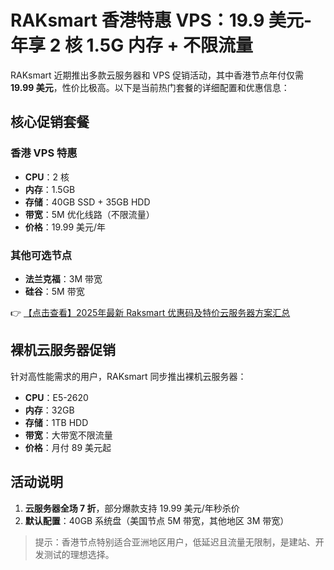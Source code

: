 # RAKsmart 香港特惠 VPS：19.9 美元-年享 2 核 1.5G 内存 + 不限流量

RAKsmart 近期推出多款云服务器和 VPS 促销活动，其中香港节点年付仅需 **19.99 美元**，性价比极高。以下是当前热门套餐的详细配置和优惠信息：

## 核心促销套餐

### 香港 VPS 特惠
- **CPU**：2 核  
- **内存**：1.5GB  
- **存储**：40GB SSD + 35GB HDD  
- **带宽**：5M 优化线路（不限流量）  
- **价格**：19.99 美元/年  

### 其他可选节点
- **法兰克福**：3M 带宽  
- **硅谷**：5M 带宽  

👉 [【点击查看】2025年最新 Raksmart 优惠码及特价云服务器方案汇总](https://bit.ly/raksmart)

## 裸机云服务器促销
针对高性能需求的用户，RAKsmart 同步推出裸机云服务器：
- **CPU**：E5-2620  
- **内存**：32GB  
- **存储**：1TB HDD  
- **带宽**：大带宽不限流量  
- **价格**：月付 89 美元起  

## 活动说明
1. **云服务器全场 7 折**，部分爆款支持 19.99 美元/年秒杀价  
2. **默认配置**：40GB 系统盘（美国节点 5M 带宽，其他地区 3M 带宽）  

> 提示：香港节点特别适合亚洲地区用户，低延迟且流量无限制，是建站、开发测试的理想选择。